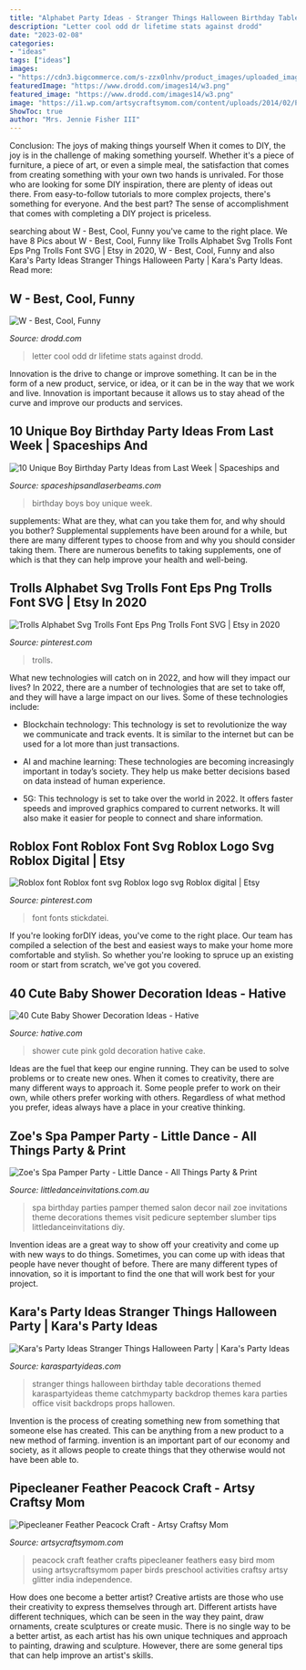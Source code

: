 ```yaml
---
title: "Alphabet Party Ideas - Stranger Things Halloween Birthday Table Decorations Themed Karaspartyideas Theme Catchmyparty Backdrop Themes Kara Parties Office Visit Backdrops Props Hallowen"
description: "Letter cool odd dr lifetime stats against drodd"
date: "2023-02-08"
categories:
- "ideas"
tags: ["ideas"]
images:
- "https://cdn3.bigcommerce.com/s-zzx0lnhv/product_images/uploaded_images/b7e06409-2eff-4090-a9ae-ddf19e80a18b.jpg"
featuredImage: "https://www.drodd.com/images14/w3.png"
featured_image: "https://www.drodd.com/images14/w3.png"
image: "https://i1.wp.com/artsycraftsymom.com/content/uploads/2014/02/Pipecleaner-Craft-1-2.jpg?fit=700%2C1050&amp;ssl=1"
ShowToc: true
author: "Mrs. Jennie Fisher III"
---
```



Conclusion: The joys of making things yourself
When it comes to DIY, the joy is in the challenge of making something yourself. Whether it's a piece of furniture, a piece of art, or even a simple meal, the satisfaction that comes from creating something with your own two hands is unrivaled.
For those who are looking for some DIY inspiration, there are plenty of ideas out there. From easy-to-follow tutorials to more complex projects, there's something for everyone. And the best part? The sense of accomplishment that comes with completing a DIY project is priceless.

	

		
searching about W - Best, Cool, Funny you've came to the right place. We have 8 Pics about W - Best, Cool, Funny like Trolls Alphabet Svg Trolls Font Eps Png Trolls Font SVG | Etsy in 2020, W - Best, Cool, Funny and also Kara&#039;s Party Ideas Stranger Things Halloween Party | Kara&#039;s Party Ideas. Read more:
		
    
## W - Best, Cool, Funny

<img loading=lazy src="https://www.drodd.com/images14/w3.png" onerror="this.onerror=null;this.src='https://tse2.mm.bing.net/th?id=OIP.4CPBTHrs1LTmjWhNyf3VEwHaG5&amp;pid=15.1';" alt="W - Best, Cool, Funny">

_Source: drodd.com_

>letter cool odd dr lifetime stats against drodd. 

	

Innovation is the drive to change or improve something. It can be in the form of a new product, service, or idea, or it can be in the way that we work and live. Innovation is important because it allows us to stay ahead of the curve and improve our products and services.

    
## 10 Unique Boy Birthday Party Ideas From Last Week | Spaceships And

<img loading=lazy src="http://spaceshipsandlaserbeams.com/wp-content/uploads/2015/09/birthday-party-ideas-for-boys-10.jpg" onerror="this.onerror=null;this.src='https://tse2.mm.bing.net/th?id=OIP.4tD4tE4KCLooBw_EK_FGVQHaLH&amp;pid=15.1';" alt="10 Unique Boy Birthday Party Ideas from Last Week | Spaceships and">

_Source: spaceshipsandlaserbeams.com_

>birthday boys boy unique week. 

	

supplements: What are they, what can you take them for, and why should you bother?
Supplemental supplements have been around for a while, but there are many different types to choose from and why you should consider taking them. There are numerous benefits to taking supplements, one of which is that they can help improve your health and well-being.

    
## Trolls Alphabet Svg Trolls Font Eps Png Trolls Font SVG | Etsy In 2020

<img loading=lazy src="https://i.pinimg.com/736x/54/bc/d4/54bcd428df6489be3eace53ae0879e33.jpg" onerror="this.onerror=null;this.src='https://tse1.mm.bing.net/th?id=OIP.-7FRiK5CKm5FbPgEt4-f1AHaHa&amp;pid=15.1';" alt="Trolls Alphabet Svg Trolls Font Eps Png Trolls Font SVG | Etsy in 2020">

_Source: pinterest.com_

>trolls. 

	

What new technologies will catch on in 2022, and how will they impact our lives?
In 2022, there are a number of technologies that are set to take off, and they will have a large impact on our lives. Some of these technologies include: 
- Blockchain technology: This technology is set to revolutionize the way we communicate and track events. It is similar to the internet but can be used for a lot more than just transactions. 

- AI and machine learning: These technologies are becoming increasingly important in today’s society. They help us make better decisions based on data instead of human experience. 

- 5G: This technology is set to take over the world in 2022. It offers faster speeds and improved graphics compared to current networks. It will also make it easier for people to connect and share information.

    
## Roblox Font Roblox Font Svg Roblox Logo Svg Roblox Digital | Etsy

<img loading=lazy src="https://i.pinimg.com/736x/16/ce/af/16ceaf6e2cca211d584f54d36aa6f69e.jpg" onerror="this.onerror=null;this.src='https://tse2.mm.bing.net/th?id=OIP.tMM_5Q-Il7VimfWvC0ghNwHaFT&amp;pid=15.1';" alt="Roblox font Roblox font svg Roblox logo svg Roblox digital | Etsy">

_Source: pinterest.com_

>font fonts stickdatei. 

	

If you're looking forDIY ideas, you've come to the right place. Our team has compiled a selection of the best and easiest ways to make your home more comfortable and stylish. So whether you're looking to spruce up an existing room or start from scratch, we've got you covered.

    
## 40 Cute Baby Shower Decoration Ideas - Hative

<img loading=lazy src="https://hative.com/wp-content/uploads/2014/02/baby-shower-ideas/gold-pink-baby-shower-for-girl-49.jpg" onerror="this.onerror=null;this.src='https://tse4.mm.bing.net/th?id=OIP.sE6iROSo4TAODYUybKXX-QHaKD&amp;pid=15.1';" alt="40 Cute Baby Shower Decoration Ideas - Hative">

_Source: hative.com_

>shower cute pink gold decoration hative cake. 

	

Ideas are the fuel that keep our engine running. They can be used to solve problems or to create new ones. When it comes to creativity, there are many different ways to approach it. Some people prefer to work on their own, while others prefer working with others. Regardless of what method you prefer, ideas always have a place in your creative thinking.

    
## Zoe&#039;s Spa Pamper Party - Little Dance - All Things Party &amp; Print

<img loading=lazy src="https://cdn3.bigcommerce.com/s-zzx0lnhv/product_images/uploaded_images/b7e06409-2eff-4090-a9ae-ddf19e80a18b.jpg" onerror="this.onerror=null;this.src='https://tse1.mm.bing.net/th?id=OIP.cF3oh0RCpVmfNpn_cNrGYwAAAA&amp;pid=15.1';" alt="Zoe&#039;s Spa Pamper Party - Little Dance - All Things Party &amp; Print">

_Source: littledanceinvitations.com.au_

>spa birthday parties pamper themed salon decor nail zoe invitations theme decorations themes visit pedicure september slumber tips littledanceinvitations diy. 

	

Invention ideas are a great way to show off your creativity and come up with new ways to do things. Sometimes, you can come up with ideas that people have never thought of before. There are many different types of innovation, so it is important to find the one that will work best for your project.

    
## Kara&#039;s Party Ideas Stranger Things Halloween Party | Kara&#039;s Party Ideas

<img loading=lazy src="https://karaspartyideas.com/wp-content/uploads/2018/09/Stranger-Things-Party-Table-Angled-1.jpg" onerror="this.onerror=null;this.src='https://tse1.mm.bing.net/th?id=OIP.sDujLk-qCZ-ZOi5p7TTPzwHaLH&amp;pid=15.1';" alt="Kara&#039;s Party Ideas Stranger Things Halloween Party | Kara&#039;s Party Ideas">

_Source: karaspartyideas.com_

>stranger things halloween birthday table decorations themed karaspartyideas theme catchmyparty backdrop themes kara parties office visit backdrops props hallowen. 

	

Invention is the process of creating something new from something that someone else has created. This can be anything from a new product to a new method of farming. invention is an important part of our economy and society, as it allows people to create things that they otherwise would not have been able to.

    
## Pipecleaner Feather Peacock Craft - Artsy Craftsy Mom

<img loading=lazy src="https://i1.wp.com/artsycraftsymom.com/content/uploads/2014/02/Pipecleaner-Craft-1-2.jpg?fit=700%2C1050&amp;ssl=1" onerror="this.onerror=null;this.src='https://tse2.mm.bing.net/th?id=OIP.XPyeEGwZix0lsk4W-ny5OgHaLH&amp;pid=15.1';" alt="Pipecleaner Feather Peacock Craft - Artsy Craftsy Mom">

_Source: artsycraftsymom.com_

>peacock craft feather crafts pipecleaner feathers easy bird mom using artsycraftsymom paper birds preschool activities craftsy artsy glitter india independence. 

	

How does one become a better artist?
Creative artists are those who use their creativity to express themselves through art. Different artists have different techniques, which can be seen in the way they paint, draw ornaments, create sculptures or create music. There is no single way to be a better artist, as each artist has his own unique techniques and approach to painting, drawing and sculpture. However, there are some general tips that can help improve an artist's skills.


